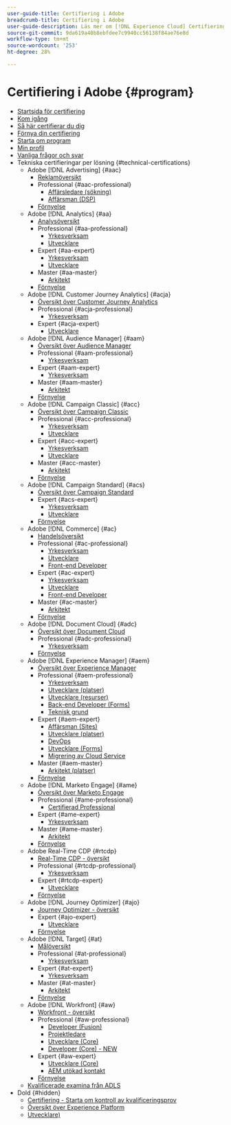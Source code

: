 ```yaml
---
user-guide-title: Certifiering i Adobe
breadcrumb-title: Certifiering i Adobe
user-guide-description: Läs mer om [!DNL Experience Cloud] Certifiering på Adobe. Ta reda på vad du kan få ut av certifieringen.
source-git-commit: 9da619a40b8ebfdee7c9940cc56138f84ae76e8d
workflow-type: tm+mt
source-wordcount: '253'
ht-degree: 28%

---
```



# Certifiering i Adobe {#program}

+ [Startsida för certifiering](overview.md)
+ [Kom igång](getting-started.md)
+ [Så här certifierar du dig](how-to-get-certified.md)
+ [Förnya din certifiering](renew.md)
+ [Starta om program](restart-program.md)
+ [Min profil](my-profile.md)
+ [Vanliga frågor och svar](faq.md)
+ Tekniska certifieringar per lösning {#technical-certifications}
   + Adobe [!DNL Advertising] {#aac}
      + [Reklamöversikt](/help/certifications/aac/aac-overview.md)
      + Professional {#aac-professional}
         + [Affärsledare (sökning)](/help/certifications/aac/aac-search-p-business.md)
         + [Affärsman (DSP)](/help/certifications/aac/aac-dsp-p-business.md)
      + [Förnyelse](/help/certifications/aac/aac-renew.md)
   + Adobe [!DNL Analytics] {#aa}
      + [Analysöversikt](/help/certifications/aa/aa-overview.md)
      + Professional {#aa-professional}
         + [Yrkesverksam](/help/certifications/aa/aa-p-business.md)
         + [Utvecklare](/help/certifications/aa/aa-p-developer.md)
      + Expert {#aa-expert}
         + [Yrkesverksam](/help/certifications/aa/aa-e-business.md)
         + [Utvecklare](/help/certifications/aa/aa-e-developer.md)
      + Master {#aa-master}
         + [Arkitekt](/help/certifications/aa/aa-m-architect.md)
      + [Förnyelse](/help/certifications/aa/aa-renew.md)
   + Adobe [!DNL Customer Journey Analytics] {#acja}
      + [Översikt över Customer Journey Analytics](/help/certifications/acja/acja-overview.md)
      + Professional {#acja-professional}
         + [Yrkesverksam](/help/certifications/acja/acja-p-business.md)
      + Expert {#acja-expert}
         + [Utvecklare](/help/certifications/acja/acja-e-developer.md)
   + Adobe [!DNL Audience Manager] {#aam}
      + [Översikt över Audience Manager](/help/certifications/aam/aam-overview.md)
      + Professional {#aam-professional}
         + [Yrkesverksam](/help/certifications/aam/aam-p-business.md)
      + Expert {#aam-expert}
         + [Yrkesverksam](/help/certifications/aam/aam-e-business.md)
      + Master {#aam-master}
         + [Arkitekt](/help/certifications/aam/aam-m-architect.md)
      + [Förnyelse](/help/certifications/aam/aam-renew.md)
   + Adobe [!DNL Campaign Classic] {#acc}
      + [Översikt över Campaign Classic](/help/certifications/acc/acc-overview.md)
      + Professional {#acc-professional}
         + [Yrkesverksam](/help/certifications/acc/acc-p-business.md)
         + [Utvecklare](/help/certifications/acc/acc-p-developer.md)
      + Expert {#acc-expert}
         + [Yrkesverksam](/help/certifications/acc/acc-e-business.md)
         + [Utvecklare](/help/certifications/acc/acc-e-developer.md)
      + Master {#acc-master}
         + [Arkitekt](/help/certifications/acc/acc-m-developer.md)
      + [Förnyelse](/help/certifications/acc/acc-renew.md)
   + Adobe [!DNL Campaign Standard] {#acs}
      + [Översikt över Campaign Standard](/help/certifications/acs/acs-overview.md)
      + Expert {#acs-expert}
         + [Yrkesverksam](/help/certifications/acs/acs-e-business.md)
         + [Utvecklare](/help/certifications/acs/acs-e-developer.md)
      + [Förnyelse](/help/certifications/acs/acs-renew.md)
   + Adobe [!DNL Commerce] {#ac}
      + [Handelsöversikt](/help/certifications/ac/ac-overview.md)
      + Professional {#ac-professional}
         + [Yrkesverksam](/help/certifications/ac/ac-p-business.md)
         + [Utvecklare](/help/certifications/ac/ac-p-developer.md)
         + [Front-end Developer](/help/certifications/ac/ac-p-fedeveloper0623.md)
      + Expert {#ac-expert}
         + [Yrkesverksam](/help/certifications/ac/ac-e-business.md)
         + [Utvecklare](/help/certifications/ac/ac-e-developer.md)
         + [Front-end Developer](/help/certifications/ac/ac-e-fedeveloper0623.md)
      + Master {#ac-master}
         + [Arkitekt](/help/certifications/ac/ac-m-architect.md)
      + [Förnyelse](/help/certifications/ac/ac-renew.md)
   + Adobe [!DNL Document Cloud] {#adc}
      + [Översikt över Document Cloud](/help/certifications/adc/adc-overview.md)
      + Professional {#adc-professional}
         + [Yrkesverksam](/help/certifications/adc/adc-p-business.md)
      + [Förnyelse](/help/certifications/adc/adc-renew.md)
   + Adobe [!DNL Experience Manager] {#aem}
      + [Översikt över Experience Manager](/help/certifications/aem/aem-overview.md)
      + Professional {#aem-professional}
         + [Yrkesverksam](/help/certifications/aem/aem-p-business.md)
         + [Utvecklare (platser)](/help/certifications/aem/aem-sites-p-developer.md)
         + [Utvecklare (resurser)](/help/certifications/aem/aem-assets-p-developer.md)
         + [Back-end Developer (Forms)](/help/certifications/aem/aem-forms-p-bedeveloper.md)
         + [Teknisk grund](/help/certifications/aem/aem-p-foundations.md)
      + Expert {#aem-expert}
         + [Affärsman (Sites)](/help/certifications/aem/aem-sites-e-business.md)
         + [Utvecklare (platser)](/help/certifications/aem/aem-sites-e-developer.md)
         + [DevOps](/help/certifications/aem/aem-devops-e-engineer.md)
         + [Utvecklare (Forms)](/help/certifications/aem/aem-forms-e-developer.md)
         + [Migrering av Cloud Service](/help/certifications/aem/aem-cs-e-migration.md)
      + Master {#aem-master}
         + [Arkitekt (platser)](/help/certifications/aem/aem-sites-m-architect.md)
      + [Förnyelse](/help/certifications/aem/aem-renew.md)
   + Adobe [!DNL Marketo Engage] {#ame}
      + [Översikt över Marketo Engage](/help/certifications/ame/ame-overview.md)
      + Professional {#ame-professional}
         + [Certifierad Professional](/help/certifications/ame/ame-p.md)
      + Expert {#ame-expert}
         + [Yrkesverksam](/help/certifications/ame/ame-e-business.md)
      + Master {#ame-master}
         + [Arkitekt](/help/certifications/ame/ame-m-architect-23-08.md)
      + [Förnyelse](/help/certifications/ame/ame-renew.md)
   + Adobe Real-Time CDP {#rtcdp}
      + [Real-Time CDP - översikt](/help/certifications/rtcdp/rtcdp-overview.md)
      + Professional {#rtcdp-professional}
         + [Yrkesverksam](/help/certifications/rtcdp/rtcdp-p-business.md)
      + Expert {#rtcdp-expert}
         + [Utvecklare](/help/certifications/rtcdp/rtcdp-e-developer.md)
      + [Förnyelse](/help/certifications/rtcdp/rtcdp-renew.md)
   + Adobe [!DNL Journey Optimizer] {#ajo}
      + [Journey Optimizer - översikt](/help/certifications/ajo/ajo-overview.md)
      + Expert {#ajo-expert}
         + [Utvecklare](/help/certifications/ajo/ajo-e-developer-23-10.md)
      + [Förnyelse](/help/certifications/ajo/ajo-renew.md)
   + Adobe [!DNL Target] {#at}
      + [Målöversikt](/help/certifications/at/at-overview.md)
      + Professional {#at-professional}
         + [Yrkesverksam](/help/certifications/at/at-p-business.md)
      + Expert {#at-expert}
         + [Yrkesverksam](/help/certifications/at/at-e-business.md)
      + Master {#at-master}
         + [Arkitekt](/help/certifications/at/at-m-architect0623.md)
      + [Förnyelse](/help/certifications/at/at-renew.md)
   + Adobe [!DNL Workfront] {#aw}
      + [Workfront - översikt](/help/certifications/aw/aw-overview.md)
      + Professional {#aw-professional}
         + [Developer (Fusion)](/help/certifications/aw/aw-fusion-p-developer.md)
         + [Projektledare](/help/certifications/aw/aw-p-project-manager.md)
         + [Utvecklare (Core)](/help/certifications/aw/aw-core-p-developer.md)
         + [Developer (Core) - NEW](/help/certifications/aw/aw-core-p-developer-23-12.md)
      + Expert {#aw-expert}
         + [Utvecklare (Core)](/help/certifications/aw/aw-core-e-developer-23-08.md)
         + [AEM utökad kontakt](/help/certifications/aw/aw-aem-e-connector.md)
      + [Förnyelse](/help/certifications/aw/aw-renew.md)
   + [Kvalificerade examina från ADLS](https://learning.adobe.com/certification/credentials)
+ Dold {#hidden}
   + [Certifiering - Starta om kontroll av kvalificeringsprov](exam-eligibility-check.md)
   + [Översikt över Experience Platform](/help/certifications/aep/aep-overview.md)
   + [Utvecklare)](/help/certifications/aep/aep-e-foundations.md)